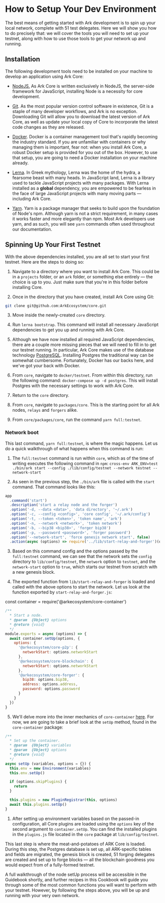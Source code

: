 # How to Setup Your Dev Environment

The best means of getting started with Ark development is to spin up your local network, complete with 51 test delegates. Here we will show you how to do precisely that: we will cover the tools you will need to set up your testnet, along with how to use those tools to get your network up and running.

## Installation

The following development tools need to be installed on your machine to develop an application using Ark Core:

- [NodeJS.](https://nodejs.org/en/) As Ark Core is written exclusively in NodeJS, the server-side framework for JavaScript, installing Node is a necessity for core development.
  
- [Git](https://git-scm.com/). As the most popular version control software in existence, Git is a staple of many developer workflows, and Ark is no exception. Downloading Git will allow you to download the latest version of Ark Core, as well as update your local copy of Core to incorporate the latest code changes as they are released.
  
- [Docker](https://www.docker.com/). Docker is a container management tool that's rapidly becoming the industry standard. If you are unfamiliar with containers or why managing them is important, fear not: when you install Ark Core, a robust Docker setup is provided for you out of the box. However, to use that setup, you are going to need a Docker installation on your machine already.
  
- [Lerna](https://lernajs.io/). In Greek mythology, Lerna was the home of the hydra, a fearsome beast with many heads. In JavaScript land, Lerna is a library used to tackle JavaScript projects with many packages. With Lerna installed as a **global** dependency, you are empowered to be fearless in the face of large JavaScript projects with many moving parts — including Ark Core.
  
- [Yarn](https://yarnpkg.com/en/). Yarn is a package manager that seeks to build upon the foundation of Node's npm. Although yarn is not a strict requirement, in many cases it works faster and more elegantly than npm. Most Ark developers use yarn, and as such, you will see `yarn` commands often used throughout our documentation.

## Spinning Up Your First Testnet

With the above dependencies installed, you are all set to start your first testnet. Here are the steps to doing so:

1. Navigate to a directory where you want to install Ark Core. This could be in a `projects` folder, or an `ark` folder, or something else entirely — the choice is up to you. Just make sure that you're in this folder before installing Core.

2. Once in the directory that you have created, install Ark Core using Git:

```bash
git clone git@github.com:ArkEcosystem/core.git
```

3. Move inside the newly-created `core` directory.

4. Run `lerna bootstrap`. This command will install all necessary JavaScript dependencies to get you up and running with Ark Core.

5. Although we have now installed all required JavaScript dependencies, there are a couple more missing pieces that we will need to fill in to get our testnet running. In particular, Ark Core makes use of the database technology [PostgreSQL](https://www.postgresql.org/). Installing Postgres the traditional way can be somewhat cumbersome. Fortunately, Docker has our backs here, and we've got your back with Docker.

6. From `core`, navigate to `docker/testnet`.  From within this directory, run the following command: `docker-compose up -d postgres`. This will install Postgres with the necessary settings to work with Ark Core.

7. Return to the `core` directory.

8. From `core`, navigate to `packages/core`. This is the starting point for all Ark nodes, `relays` and `forgers` alike.

9. From `core/packages/core`, run the command `yarn full:testnet`.

### Network boot

This last command, `yarn full:testnet`, is where the magic happens. Let us do a quick walkthrough of what happens when this command is run:

1. The `full:testnet` command is run within `core`, which as of the time of writing executes the following command in `npm`: `cross-env ARK_ENV=test ./bin/ark start --config ./lib/config/testnet --network testnet --network-start`

2. As seen in the previous step, the `./bin/ark` file is called with the `start` command. That command looks like this:

```js
app
  .command('start')
  .description('start a relay node and the forger')
  .option('-d, --data <data>', 'data directory', '~/.ark')
  .option('-c, --config <config>', 'core config', '~/.ark/config')
  .option('-t, --token <token>', 'token name', 'ark')
  .option('-n, --network <network>', 'token network')
  .option('-b, --bip38 <bip38>', 'forger bip38')
  .option('-p, --password <password>', 'forger password')
  .option('--network-start', 'force genesis network start', false)
  .action(async (options) => require('../lib/start-relay-and-forger')(options))
```

3. Based on this command config and the options passed by the `full:testnet` command, we can see that the network sets the `config` directory to `lib/config/testnet`, the `network` option to `testnet`, and the `network-start` option to `true`, which starts our testnet from scratch with a new genesis block.

4. The exported function from `lib/start-relay-and-forger` is loaded and called with the above options to start the network. Let us look at the function exported by `start-relay-and-forger.js`:

const container = require('@arkecosystem/core-container')

```js
/**
  * Start a node.
  * @param  {Object} options
  * @return {void}
  */
module.exports = async (options) => {
  await container.setUp(options, {
    options: {
      '@arkecosystem/core-p2p': {
        networkStart: options.networkStart
      },
      '@arkecosystem/core-blockchain': {
        networkStart: options.networkStart
      },
      '@arkecosystem/core-forger': {
        bip38: options.bip38,
        address: options.address,
        password: options.password
      }
    }
  })
}
```

5. We'll delve more into the inner mechanics of `core-container` [here](/guidebook/core/node-lifecycle.html#bootstrapping-our-container). For now, we are going to take a brief look at the `setUp` method, found in the `core-container` package:

```js
/**
  * Set up the container.
  * @param  {Object} variables
  * @param  {Object} options
  * @return {void}
  */
async setUp (variables, options = {}) {
  this.env = new Environment(variables)
  this.env.setUp()

  if (options.skipPlugins) {
    return
  }

  this.plugins = new PluginRegistrar(this, options)
  await this.plugins.setUp()
}
```

1. After setting up environment variables based on the passed-in configuration, all Core plugins are loaded using the `options` key of the second argument to `container.setUp`. You can find the installed plugins in the `plugins.js` file located in the `core` package at `lib/config/testnet`.

This last step is where the meat-and-potatoes of ARK Core is loaded. During this step, the Postgres database is set up, all ARK-specific tables and fields are migrated, the genesis block is created, 51 forging delegates are created and set up to forge blocks — all the blockchain goodness you would expect from of a fully-formed testnet.

A full walkthrough of the node setUp process will be accessible in the Guidebook shortly, and further recipes in this Cookbook will guide you through some of the most common functions you will want to perform with your testnet. However, by following the steps above, you will be up and running with your very own network.

